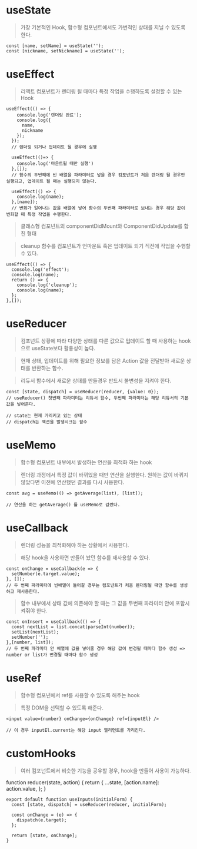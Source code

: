 # useState

> 가장 기본적인 Hook, 함수형 컴포넌트에서도 가변적인 상태를 지닐 수 있도록 한다.

```
const [name, setName] = useState('');
const [nickname, setNickname] = useState('');
```

# useEffect

> 리액트 컴포넌트가 렌더링 될 때마다 특정 작업을 수행하도록 설정할 수 있는 Hook

```
useEffect(() => {
    console.log('렌더링 완료');
    console.log({
      name,
      nickname
    });
  });
  // 렌더링 되거나 업데이트 될 경우에 실행

  useEffect(()=> {
    console.log('마운트될 때만 실행')
  },[]);
  // 함수의 두번째에 빈 배열을 파라미터로 넣을 경우 컴포넌트가 처음 렌더링 될 경우만 실행되고, 업데이트 될 때는 실행되지 않는다.

  useEffect(() => {
    console.log(name);
  },[name]);
  // 변화가 일어나는 값을 배열에 넣어 함수의 두번째 파라미터로 보내는 경우 해당 값이 변화할 때 특정 작업을 수행한다.
```

> 클래스형 컴포넌트의 componentDidMount와 ComponentDidUpdate를 합친 형태

> cleanup 함수를 컴포넌트가 언마운트 혹은 업데이트 되기 직전에 작업을 수행할 수 있다.

```
useEffect(() => {
  console.log('effect');
  console.log(name);
  return () => {
    console.log('cleanup');
    console.log(name);
  };
},[]);
```

# useReducer

> 컴포넌트 상황에 따라 다양한 상태를 다른 값으로 업데이트 할 때 사용하는 hook으로 useState보다 활용성이 높다.

> 현재 상태, 업데이트를 위해 필요한 정보를 담은 Action 값을 전달받아 새로운 상태를 반환하는 함수.

> 리듀서 함수에서 새로운 상태를 만들경우 반드시 불변성을 지켜야 한다.

```
const [state, dispatch] = useReducer(reducer, {value: 0});
// useReducer() 첫번째 파라미터는 리듀서 함수, 두번째 파라미터는 해당 리듀서의 기본값을 넣어준다.

// state는 현재 가리키고 있는 상태
// dispatch는 액션을 발생시크는 함수
```

# useMemo

> 함수형 컴포넌트 내부에서 발생하는 연산을 최적화 하는 hook

> 렌더링 과정에서 특정 값이 바뀌었을 때만 연산을 실행한다. 원하는 값이 바뀌지 않았다면 이전에 연산했던 결과를 다시 사용한다.

```
const avg = useMemo(() => getAverage(list), [list]);

// 연산을 하는 getAverage() 를 useMemo로 감쌌다.
```

# useCallback

> 렌더링 성능을 최적화해야 하는 상황에서 사용한다.

> 해당 hook을 사용하면 만들어 놨던 함수를 재사용할 수 있다.

```
const onChange = useCallback(e => {
  setNumber(e.target.value);
}, []);
// 두 번째 파라미터에 빈배열이 들어갈 경우는 컴포넌트가 처음 렌더링될 때만 함수를 생성하고 재사용한다.
```

> 함수 내부에서 상태 값에 의존해야 할 때는 그 값을 두번째 파라미터 안에 포함시켜줘야 한다.

```
const onInsert = useCallback(() => {
  const nextList = list.concat(parseInt(number));
  setList(nextList);
  setNumber('');
},[number, list]);
// 두 번째 파라미터 안 배열에 값을 넣어줄 경우 해당 값이 변경될 때마다 함수 생성 => number or list가 변경될 때마다 함수 생성
```

# useRef

> 함수형 컴포넌에서 ref를 사용할 수 있도록 해주는 hook

> 특정 DOM을 선택할 수 있도록 해준다.

```
<input value={number} onChange={onChange} ref={inputEl} />

// 이 경우 inputEl.current는 해당 input 엘리먼트를 가리킨다.
```

# customHooks

> 여러 컴포넌트에서 비슷한 기능을 공유할 경우, hook을 만들어 사용이 가능하다.

function reducer(state, action) {
return {
...state,
[action.name]: action.value,
};
}

```
export default function useInputs(initialForm) {
  const [state, dispatch] = useReducer(reducer, initialForm);

  const onChange = (e) => {
    dispatch(e.target);
  };

  return [state, onChange];
}
```
